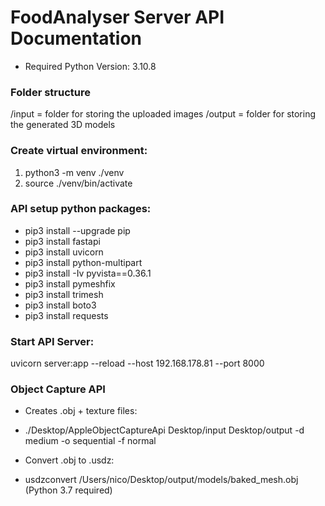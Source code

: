 # FoodAnalyser Server API Documentation
- Required Python Version: 3.10.8

### Folder structure
/input = folder for storing the uploaded images
/output = folder for storing the generated 3D models

### Create virtual environment:
1. python3 -m venv ./venv
2. source ./venv/bin/activate

### API setup python packages:
- pip3 install --upgrade pip
- pip3 install fastapi
- pip3 install uvicorn
- pip3 install python-multipart
- pip3 install -Iv pyvista==0.36.1
- pip3 install pymeshfix
- pip3 install trimesh
- pip3 install boto3
- pip3 install requests

### Start API Server:
uvicorn server:app --reload --host 192.168.178.81 --port 8000

### Object Capture API
- Creates .obj + texture files:
- ./Desktop/AppleObjectCaptureApi Desktop/input Desktop/output -d medium -o sequential -f normal

- Convert .obj to .usdz:
- usdzconvert /Users/nico/Desktop/output/models/baked_mesh.obj (Python 3.7 required)
